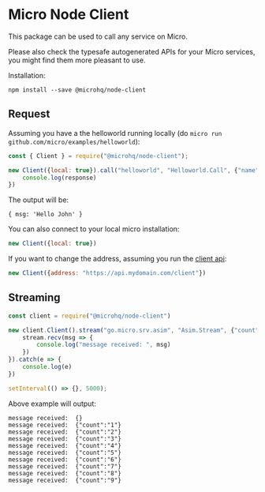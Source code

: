 Micro Node Client
===

This package can be used to call any service on Micro.

Please also check the typesafe autogenerated APIs for your Micro services, you might find them more pleasant to use.

Installation:
```
npm install --save @microhq/node-client
```

## Request
Assuming you have a the helloworld running locally (do `micro run github.com/micro/examples/helloworld`):

```js
const { Client } = require("@microhq/node-client");

new Client({local: true}).call("helloworld", "Helloworld.Call", {"name": "John"}).then(response => {
	console.log(response)
})
```

The output will be:
```
{ msg: 'Hello John' }
```

You can also connect to your local micro installation:

```js
new Client({local: true})
```

If you want to change the address, assuming you run the [client api](https://github.com/micro/services/tree/master/client):


```js
new Client({address: "https://api.mydomain.com/client"})
```

## Streaming

```js
const client = require("@microhq/node-client")

new client.Client().stream("go.micro.srv.asim", "Asim.Stream", {"count": 10}).then(stream => {
	stream.recv(msg => {
		console.log("message received: ", msg)
	})
}).catch(e => {
	console.log(e)
})

setInterval(() => {}, 5000);

```

Above example will output:

```shell
message received:  {}
message received:  {"count":"1"}
message received:  {"count":"2"}
message received:  {"count":"3"}
message received:  {"count":"4"}
message received:  {"count":"5"}
message received:  {"count":"6"}
message received:  {"count":"7"}
message received:  {"count":"8"}
message received:  {"count":"9"}
```
